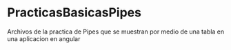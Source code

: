 # PracticasBasicasPipes

Archivos de la practica de Pipes que se muestran por medio de una tabla en una aplicacion en angular
